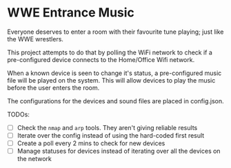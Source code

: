 # WWE Entrance Music 

Everyone deserves to enter a room with their favourite tune playing; just like the 
WWE wrestlers. 

This project attempts to do that by polling the WiFi network to check 
if a pre-configured device connects to the Home/Office Wifi network. 

When a known device is seen to change it's status, a pre-configured music file
will be played on the system. This will allow devices to play the music before the 
user enters the room. 

The configurations for the devices and sound files are placed in config.json.

TODOs: 

- [ ] Check the `nmap` and `arp` tools. They aren't giving reliable results
- [ ] Iterate over the config instead of using the hard-coded first result
- [ ] Create a poll every 2 mins to check for new devices
- [ ] Manage statuses for devices instead of iterating over all the devices on the network